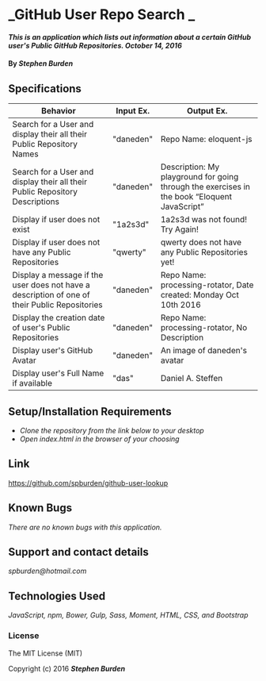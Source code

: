 # _GitHub User Repo Search _

#### _This is an application which lists out information about a certain GitHub user's Public GitHub Repositories. October 14, 2016_

#### By _**Stephen Burden**_

## Specifications
| Behavior | Input Ex. | Output Ex. |
| --- | --- | --- |
| Search for a User and display their all their Public Repository Names  | "daneden"  |  Repo Name: eloquent-js |
| Search for a User and display their all their Public Repository Descriptions   | "daneden"  | Description: My playground for going through the exercises in the book “Eloquent JavaScript” |
| Display if user does not exist | "1a2s3d"  | 1a2s3d was not found! Try Again! |
| Display if user does not have any Public Repositories | "qwerty"  | qwerty does not have any Public Repositories yet! |
| Display a message if the user does not have a description of one of their Public Repositories | "daneden"  | Repo Name: processing-rotator, Date created: Monday Oct 10th 2016 |
| Display the creation date of user's Public Repositories | "daneden"  | Repo Name: processing-rotator, No Description |
| Display user's GitHub Avatar | "daneden"  | An image of daneden's avatar |
| Display user's Full Name if available | "das"  | Daniel A. Steffen |

## Setup/Installation Requirements
* _Clone the repository from the link below to your desktop_
* _Open index.html in the browser of your choosing_

## Link
https://github.com/spburden/github-user-lookup

## Known Bugs
_There are no known bugs with this application._

## Support and contact details
_spburden@hotmail.com_

## Technologies Used
_JavaScript, npm, Bower, Gulp, Sass, Moment, HTML, CSS, and Bootstrap_

### License
The MIT License (MIT)

Copyright (c) 2016 **_Stephen Burden_**
